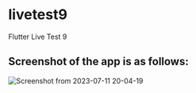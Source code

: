 # livetest9

Flutter Live Test 9

## Screenshot of the app is as follows:


![Screenshot from 2023-07-11 20-04-19](https://github.com/syfulsharif/liveTest9/assets/2669892/ce098005-1181-49fd-9295-935ae4374a4b)
